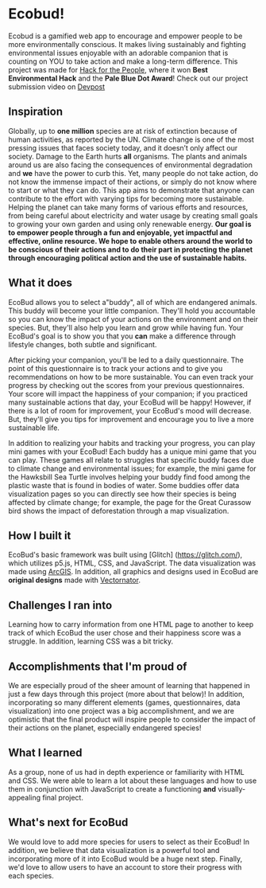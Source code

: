 # Ecobud!

Ecobud is a gamified web app to encourage and empower people to be more environmentally conscious. It makes living sustainably and fighting environmental issues enjoyable with an adorable companion that is counting on YOU to take action and make a long-term difference. This project was made for [Hack for the People](https://hackforthepeople.com/), where it won __Best Environmental Hack__ and the __Pale Blue Dot Award__! Check out our project submission video on [Devpost](https://devpost.com/software/ecobud-984phm)

## Inspiration

Globally, up to __one million__ species are at risk of extinction because of human activities, as reported by the UN. Climate change is one of the most pressing issues that faces society today, and it doesn’t only affect our society. Damage to the Earth hurts  __all__ organisms. The plants and animals around us are also facing the consequences of environmental degradation and __we__ have the power to curb this. Yet, many people do not take action, do not know the immense impact of their actions, or simply do not know where to start or what they can do. This app aims to demonstrate that anyone can contribute to the effort with varying tips for becoming more sustainable. Helping the planet can take many forms of various efforts and resources, from being careful about electricity and water usage by creating small goals to growing your own garden and using only renewable energy. **Our goal is to empower people through a fun and enjoyable, yet impactful and effective, online resource. We hope to enable others around the world to be conscious of their actions and to do their part in protecting the planet through encouraging political action and the use of sustainable habits.**

## What it does

EcoBud allows you to select a"buddy", all of which are endangered animals. This buddy will become your little companion. They'll hold you accountable so you can know the impact of your actions on the environment and on their species. But, they'll also help you learn and grow while having fun. Your EcoBud's goal is to show you that you __can__ make a difference through lifestyle changes, both subtle and significant. 

After picking your companion, you'll be led to a daily questionnaire. The point of this questionnaire is to track your actions and to give you recommendations on how to be more sustainable. You can even track your progress by checking out the scores from your previous questionnaires. Your score will impact the happiness of your companion; if you practiced many sustainable actions that day, your EcoBud will be happy! However, if there is a lot of room for improvement, your EcoBud's mood will decrease. But, they'll give you tips for improvement and encourage you to live a more sustainable life. 

In addition to realizing your habits and tracking your progress, you can play mini games with your EcoBud! Each buddy has a unique mini game that you can play. These games all relate to struggles that specific buddy faces due to climate change and environmental issues; for example, the mini game for the Hawksbill Sea Turtle involves helping your buddy find food among the plastic waste that is found in bodies of water. Some buddies offer data visualization pages so you can directly see how their species is being affected by climate change; for example, the page for the Great Curassow bird shows the impact of deforestation through a map visualization. 


## How I built it

EcoBud's basic framework was built using [Glitch] (https://glitch.com/), which utilizes p5.js, HTML, CSS, and JavaScript. The data visualization was made using [ArcGIS](https://www.arcgis.com/). In addition, all graphics and designs used in EcoBud are **original designs** made with [Vectornator](https://www.vectornator.io). 
 
## Challenges I ran into

Learning how to carry information from one HTML page to another to keep track of which EcoBud the user chose and their happiness score was a struggle. In addition, learning CSS was a bit tricky.

## Accomplishments that I'm proud of

We are especially proud of the sheer amount of learning that happened in just a few days through this project (more about that below)! In addition, incorporating so many different elements (games, questionnaires, data visualization) into one project was a big accomplishment, and we are optimistic that the final product will inspire people to consider the impact of their actions on the planet, especially endangered species!

## What I learned

As a group, none of us had in depth experience or familiarity with HTML and CSS. We were able to learn a lot about these languages and how to use them in conjunction with JavaScript to create a functioning __and__ visually-appealing final project. 

## What's next for EcoBud

We would love to add more species for users to select as their EcoBud! In addition, we believe that data visualization is a powerful tool and incorporating more of it into EcoBud would be a huge next step. Finally, we'd love to allow users to have an account to store their progress with each species.
